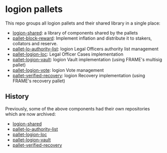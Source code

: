 # logion pallets

This repo groups all logion pallets and their shared library in a single place:

- [logion-shared](https://github.com/logion-network/logion-pallets/blob/main/logion-shared): a library of components shared by the pallets
- [pallet-block-reward](./pallet-block-reward): Implement inflation and distribute it to stakers, collators and reserve.
- [pallet-lo-authority-list](https://github.com/logion-network/logion-pallets/blob/main/pallet-lo-authority-list): logion Legal Officers authority list management
- [pallet-logion-loc](https://github.com/logion-network/logion-pallets/blob/main/pallet-logion-loc): Legal Officer Cases implementation
- [pallet-logion-vault](https://github.com/logion-network/logion-pallets/blob/main/pallet-logion-vault): logion Vault implementation (using FRAME's multisig pallet)
- [pallet-logion-vote](https://github.com/logion-network/logion-pallets/blob/main/pallet-logion-vote): logion Vote management
- [pallet-verified-recovery](https://github.com/logion-network/logion-pallets/blob/main/pallet-verified-recovery): logion Recovery implementation (using FRAME's recovery pallet)

## History

Previously, some of the above components had their own repositories which are now archived:

- [logion-shared](https://github.com/logion-network/logion-shared)
- [pallet-lo-authority-list](https://github.com/logion-network/pallet-lo-authority-list)
- [pallet-logion-loc](https://github.com/logion-network/pallet-logion-loc)
- [pallet-logion-vault](https://github.com/logion-network/pallet-logion-vault)
- [pallet-verified-recovery](https://github.com/logion-network/pallet-verified-recovery)
